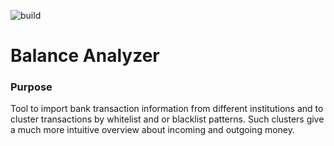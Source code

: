![build](https://github.com/karlheinzkurt/blance-analyzer/workflows/build/badge.svg)

# Balance Analyzer

### Purpose
Tool to import bank transaction information from different institutions and to cluster transactions by whitelist and 
or blacklist patterns. Such clusters give a much more intuitive overview about incoming and outgoing money. 
